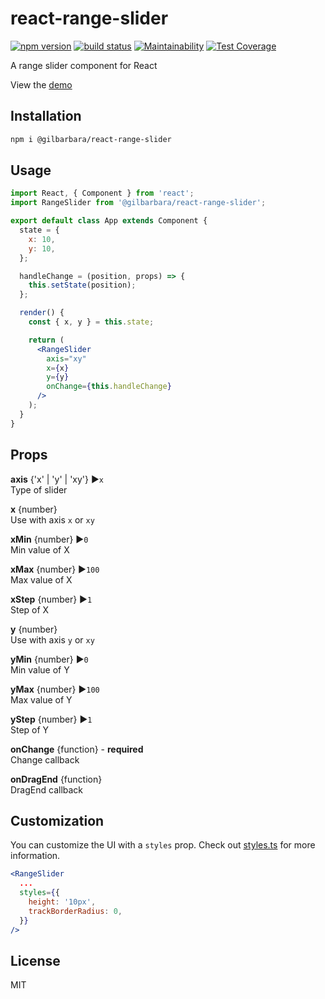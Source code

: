 # react-range-slider

[![npm version](https://badge.fury.io/js/%40gilbarbara%2Freact-range-slider.svg)](https://badge.fury.io/js/%40gilbarbara%2Freact-range-slider) [![build status](https://travis-ci.org/gilbarbara/react-range-slider.svg)](https://travis-ci.org/gilbarbara/react-range-slider) [![Maintainability](https://api.codeclimate.com/v1/badges/cc1a3d9dd8e9731beeaf/maintainability)](https://codeclimate.com/github/gilbarbara/react-range-slider/maintainability) [![Test Coverage](https://api.codeclimate.com/v1/badges/cc1a3d9dd8e9731beeaf/test_coverage)](https://codeclimate.com/github/gilbarbara/react-range-slider/test_coverage)

A range slider component for React

View the [demo](https://qxxop6x4w4.codesandbox.io/)

## Installation

```sh
npm i @gilbarbara/react-range-slider
```

## Usage

```jsx
import React, { Component } from 'react';
import RangeSlider from '@gilbarbara/react-range-slider';

export default class App extends Component {
  state = {
    x: 10,
    y: 10,
  };

  handleChange = (position, props) => {
    this.setState(position);
  };

  render() {
    const { x, y } = this.state;

    return (
      <RangeSlider
        axis="xy"
        x={x}
        y={y}
        onChange={this.handleChange}
      />
    );
  }
}
```

## Props

**axis** {'x' | 'y' | 'xy'} ▶︎`x`  
Type of slider

**x** {number}  
Use with axis `x` or `xy`

**xMin** {number} ▶︎`0`  
Min value of X

**xMax** {number} ▶︎`100`  
Max value of X

**xStep** {number} ▶︎`1`  
Step of X

**y** {number}  
Use with axis `y` or `xy`

**yMin** {number} ▶︎`0`  
Min value of Y

**yMax** {number} ▶︎`100`  
Max value of Y

**yStep** {number} ▶︎`1`  
Step of Y

**onChange** {function} - **required**  
Change callback

**onDragEnd** {function}  
DragEnd callback

## Customization

You can customize the UI with a `styles` prop.
Check out [styles.ts](src/styles.ts) for more information.

```jsx
<RangeSlider
  ...
  styles={{
    height: '10px',
    trackBorderRadius: 0,
  }}
/>
```

## License

MIT
